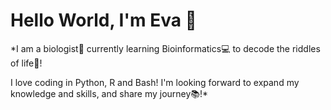 # Hello World, I'm Eva 👋

*I am a biologist🌱 currently learning Bioinformatics💻 to decode the riddles of life🧩!

I love coding in Python, R and Bash! I'm looking forward to expand my knowledge and skills, and share my journey📚!*
